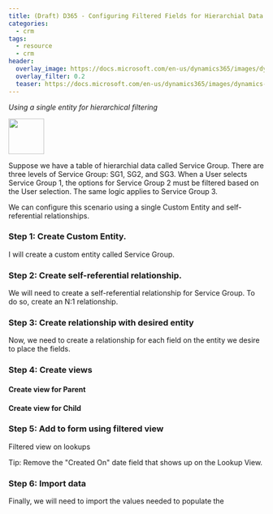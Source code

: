 ```yaml
---
title: (Draft) D365 - Configuring Filtered Fields for Hierarchial Data
categories:
  - crm
tags:
  - resource
  - crm
header:
  overlay_image: https://docs.microsoft.com/en-us/dynamics365/images/dynamics-whats-new.svg
  overlay_filter: 0.2
  teaser: https://docs.microsoft.com/en-us/dynamics365/images/dynamics-whats-new.svg
---
```


*Using a single entity for hierarchical filtering*

<img src="https://www.dqglobal.com/wp-content/uploads/2017/10/microsoft-dynamics-crm-365-icon.png" width="70">

Suppose we have a table of hierarchial data called Service Group. There are three levels of Service Group: SG1, SG2, and SG3. When a User selects Service Group 1, the options for Service Group 2 must be filtered based on the User selection. The same logic applies to Service Group 3.

We can configure this scenario using a single Custom Entity and self-referential relationships. 


### Step 1: Create Custom Entity.

I will create a custom entity called Service Group.


### Step 2: Create self-referential relationship.

We will need to create a self-referential relationship for Service Group. To do so, create an N:1 relationship.

  

### Step 3: Create relationship with desired entity

Now, we need to create a relationship for each field on the entity we desire to place the fields.

  

### Step 4: Create views

#### Create view for Parent

#### Create view for Child



### Step 5: Add to form using filtered view

Filtered view on lookups

Tip: Remove the "Created On" date field that shows up on the Lookup View.




### Step 6: Import data

Finally, we will need to import the values needed to populate the 



